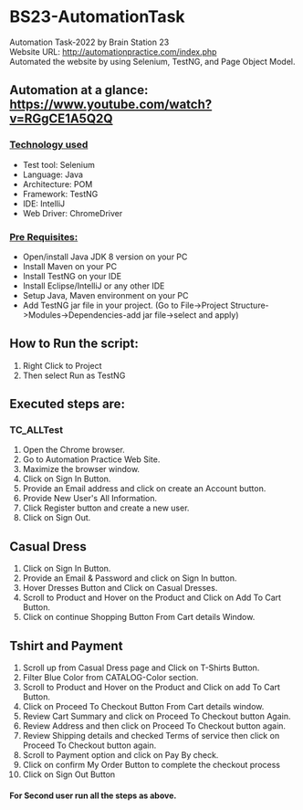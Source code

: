 # BS23-AutomationTask
Automation Task-2022 by Brain Station 23  
Website URL: http://automationpractice.com/index.php  
Automated the website by using Selenium, TestNG, and Page Object Model.

## Automation at a glance: https://www.youtube.com/watch?v=RGgCE1A5Q2Q

### **[Technology used](url)**
- Test tool: Selenium
- Language: Java
- Architecture: POM
- Framework: TestNG
- IDE: IntelliJ
- Web Driver: ChromeDriver

### **[Pre Requisites:](url)**
- Open/install Java JDK 8 version on your PC
- Install Maven on your PC
- Install TestNG on your IDE
- Install Eclipse/IntelliJ or any other IDE
- Setup Java, Maven environment on your PC
- Add TestNG jar file in your project. (Go to File->Project Structure->Modules->Dependencies-add jar file->select and apply)

## How to Run the script:
1. Right Click to Project 
2. Then select Run as TestNG

## Executed steps are:

### TC_ALLTest
1. Open the Chrome browser.
2. Go to Automation Practice Web Site.
3. Maximize the browser window.
4. Click on Sign In Button.
5. Provide an Email address and click on create an Account button.
6. Provide New User's All Information.
7. Click Register button and create a new user.
8. Click on Sign Out. 

## Casual Dress
1. Click on Sign In Button.
2. Provide an Email & Password and click on Sign In button.
3. Hover Dresses Button and Click on Casual Dresses.
4. Scroll to Product and Hover on the Product and Click on Add To Cart Button.
5. Click on continue Shopping Button From Cart details Window.

## Tshirt and Payment
1. Scroll up from Casual Dress page and Click on T-Shirts Button.
2. Filter Blue Color from CATALOG-Color section.
3. Scroll to Product and Hover on the Product and Click on add To Cart Button.
4. Click on Proceed To Checkout Button From Cart details window.
5. Review Cart Summary and click on Proceed To Checkout button Again.
6. Review Address and then click on Proceed To Checkout button again.
7. Review Shipping details and checked Terms of service then click on Proceed To Checkout button again.
8. Scroll to Payment option and click on Pay By check.
9. Click on confirm My Order Button to complete the checkout process
10. Click on Sign Out Button

#### For Second user run all the steps as above.
